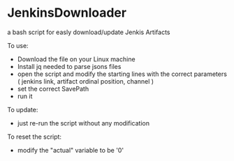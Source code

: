 # JenkinsDownloader
a bash script for easly download/update Jenkis Artifacts

To use:
  - Download the file on your Linux machine
  - Install jq needed to parse jsons files
  - open the script and modify the starting lines with the correct parameters ( jenkins link, artifact ordinal position, channel )
  - set the correct SavePath
  - run it

To update:
  - just re-run the script without any modification
  
To reset the script:
  - modify the "actual" variable to be '0'
